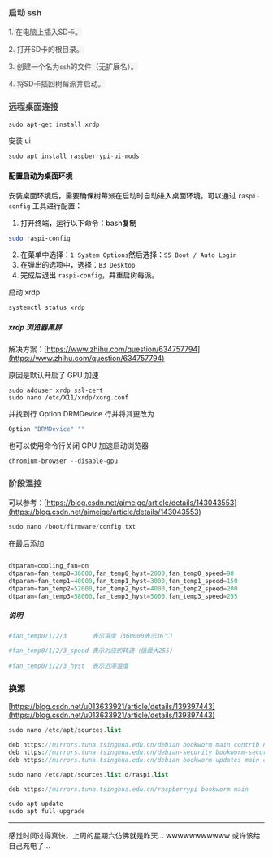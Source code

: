 ### <font style="color:rgb(68, 68, 68);background-color:rgb(245, 245, 245);">启动 ssh</font>
<font style="color:rgb(68, 68, 68);background-color:rgb(245, 245, 245);">1. 在电脑上插入SD卡。</font>

<font style="color:rgb(68, 68, 68);background-color:rgb(245, 245, 245);">2. 打开SD卡的根目录。</font>

<font style="color:rgb(68, 68, 68);background-color:rgb(245, 245, 245);">3. 创建一个名为`ssh`的文件（无扩展名）。</font>

<font style="color:rgb(68, 68, 68);background-color:rgb(245, 245, 245);">4. 将SD卡插回树莓派并启动。</font>

<font style="color:rgb(68, 68, 68);background-color:rgb(245, 245, 245);"></font>

<font style="color:rgb(68, 68, 68);background-color:rgb(245, 245, 245);"></font>

<font style="color:rgb(68, 68, 68);background-color:rgb(245, 245, 245);"></font>

### <font style="color:rgb(68, 68, 68);background-color:rgb(245, 245, 245);">远程桌面连接</font>
```php
sudo apt-get install xrdp
```

安装 ui

```php
sudo apt install raspberrypi-ui-mods
```



#### <font style="color:rgb(6, 6, 7);">配置启动为桌面环境</font>
<font style="color:rgb(6, 6, 7);">安装桌面环境后，需要确保树莓派在启动时自动进入桌面环境。可以通过 </font>`raspi-config`<font style="color:rgb(6, 6, 7);"> 工具进行配置：</font>

1. <font style="color:rgb(6, 6, 7);">打开终端，运行以下命令：</font><font style="color:rgb(6, 6, 7);">bash</font>**复制**

```bash
sudo raspi-config
```

2. <font style="color:rgb(6, 6, 7);">在菜单中选择：</font>`1 System Options`<font style="color:rgb(6, 6, 7);">然后选择：</font>`S5 Boot / Auto Login`
3. <font style="color:rgb(6, 6, 7);">在弹出的选项中，选择：</font>`B3 Desktop`
4. <font style="color:rgb(6, 6, 7);">完成后退出 </font>`raspi-config`<font style="color:rgb(6, 6, 7);">，并重启树莓派。</font>

<font style="color:rgb(6, 6, 7);"></font>

启动 xrdp

```php
systemctl status xrdp
```





##### xrdp 浏览器黑屏
解决方案：[https://www.zhihu.com/question/634757794](https://www.zhihu.com/question/634757794)

原因是默认开启了 GPU 加速



```plain
sudo adduser xrdp ssl-cert
sudo nano /etc/X11/xrdp/xorg.conf
```

<font style="color:rgb(25, 27, 31);">并找到行 Option DRMDevice 行并将其更改为</font>

```php
Option "DRMDevice" ""
```



也可以使用命令行关闭 GPU 加速启动浏览器

```php
chromium-browser --disable-gpu
```



### <font style="color:rgb(68, 68, 68);background-color:rgb(245, 245, 245);">阶段温控</font>
可以参考：[https://blog.csdn.net/aimeige/article/details/143043553](https://blog.csdn.net/aimeige/article/details/143043553)

```php
sudo nano /boot/firmware/config.txt
```

在最后添加

```php

dtparam=cooling_fan=on
dtparam=fan_temp0=36000,fan_temp0_hyst=2000,fan_temp0_speed=90
dtparam=fan_temp1=40000,fan_temp1_hyst=3000,fan_temp1_speed=150
dtparam=fan_temp2=52000,fan_temp2_hyst=4000,fan_temp2_speed=200
dtparam=fan_temp3=58000,fan_temp3_hyst=5000,fan_temp3_speed=255
```

##### 说明
```php
#fan_temp0/1/2/3       表示温度（360000表示36℃）
 
#fan_temp0/1/2/3_speed 表示对应的转速（值最大255）
 
#fan_temp0/1/2/3_hyst  表示迟滞温度
```

### 换源
[https://blog.csdn.net/u013633921/article/details/139397443](https://blog.csdn.net/u013633921/article/details/139397443)

```php
sudo nano /etc/apt/sources.list
```

```php
deb https://mirrors.tuna.tsinghua.edu.cn/debian bookworm main contrib non-free-firmware
deb https://mirrors.tuna.tsinghua.edu.cn/debian-security bookworm-security main contrib non-free-firmware
deb https://mirrors.tuna.tsinghua.edu.cn/debian bookworm-updates main contrib non-free-firmware
```

```php
sudo nano /etc/apt/sources.list.d/raspi.list
```

```php
deb https://mirrors.tuna.tsinghua.edu.cn/raspberrypi bookworm main
```

```php
sudo apt update
sudo apt full-upgrade
```


---

感觉时间过得真快，上周的星期六仿佛就是昨天...
wwwwwwwwwww
或许该给自己充电了...

